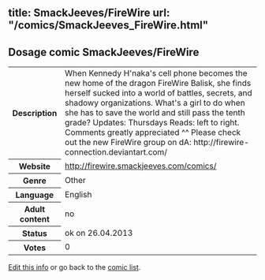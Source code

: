 title: SmackJeeves/FireWire
url: "/comics/SmackJeeves_FireWire.html"
---
Dosage comic SmackJeeves/FireWire
-----------------------------------------

<p id="msg"></p>
<script type="text/javascript">
if (window.location.search === '?edit_info_mail=sent_ok') {
  var elem = document.getElementById("msg");
  elem.innerHTML = 'Edited information sucessfully sent.';
  elem.className = 'ok';
}
</script>
<table class="comicinfo">
<tr>
<th>Description</th><td>When Kennedy H'naka's cell phone becomes the new home of the dragon FireWire Balisk, she finds herself sucked into a world of battles, secrets, and shadowy organizations. What's a girl to do when she has to save the world and still pass the tenth grade? Updates: Thursdays Reads: left to right. Comments greatly appreciated ^^ Please check out the new FireWire group on dA: http://firewire-connection.deviantart.com/</td>
</tr>
<tr>
<th>Website</th><td><a href="http://firewire.smackjeeves.com/comics/">http://firewire.smackjeeves.com/comics/</a></td>
</tr>
<tr>
<th>Genre</th><td>Other</td>
</tr>
<tr>
<th>Language</th><td>English</td>
</tr>
<tr>
<th>Adult content</th><td>no</td>
</tr>
<tr>
<th>Status</th><td>ok on 26.04.2013</td>
</tr>
<tr>
<th>Votes</th><td>0</td>
</tr>
</table>

[Edit this info](SmackJeeves_FireWire_edit.html) or go back to the [comic list](../comic-index.html).
